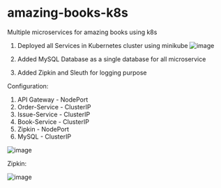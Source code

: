 # amazing-books-k8s
Multiple microservices for amazing books using k8s

1. Deployed all Services in Kubernetes cluster using minikube
![image](https://user-images.githubusercontent.com/73943222/187729262-b1c3cb0f-6f11-4d74-aeb6-19807bc06600.png)

2. Added MySQL Database as a single database for all microservice
3. Added Zipkin and Sleuth for logging purpose


Configuration:

1. API Gateway - NodePort
2. Order-Service - ClusterIP
3. Issue-Service - ClusterIP
4. Book-Service - ClusterIP
5. Zipkin - NodePort
6. MySQL - ClusterIP

![image](https://user-images.githubusercontent.com/73943222/187729735-843eefb3-cf86-4a66-a229-cf52fa8dfe80.png)

Zipkin:

![image](https://user-images.githubusercontent.com/73943222/187729959-ea4ce4d1-44be-4e21-ba99-100411665faa.png)

